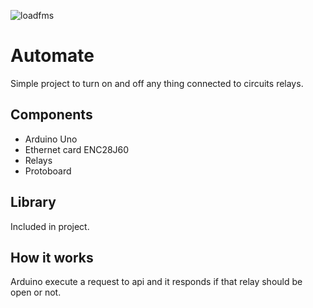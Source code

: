 

![loadfms](https://img.shields.io/badge/with%20love-loadfms-red.svg)
# Automate

Simple project to turn on and off any thing connected to circuits relays.

## Components
- Arduino Uno
- Ethernet card ENC28J60
- Relays
- Protoboard

## Library
Included in project.

## How it works
Arduino execute a request to api and it responds if that relay should be open or not.